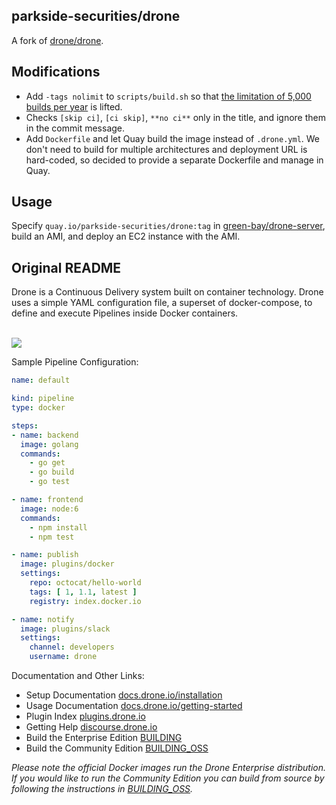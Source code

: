 ## parkside-securities/drone

A fork of [drone/drone](https://github.com/drone/drone).

## Modifications
- Add `-tags nolimit` to `scripts/build.sh` so that [the limitation of 5,000 builds per year](https://discourse.drone.io/t/licensing-and-subscription-faq/3839) is lifted.
- Checks `[skip ci]`, `[ci skip]`, `**no ci**` only in the title, and ignore them in the commit message. 
- Add `Dockerfile` and let Quay build the image instead of `.drone.yml`. We don't need to build for multiple architectures and deployment URL is hard-coded, so decided to provide a separate Dockerfile and manage in Quay. 

## Usage
Specify `quay.io/parkside-securities/drone:tag` in [green-bay/drone-server](https://github.com/parkside-securities/green-bay/blob/59780c2d0b763445ea881ec57ed3736c9cd0aa18/drone-server/drone-server.sh#L18), build an AMI, and deploy an EC2 instance with the AMI.

## Original README
Drone is a Continuous Delivery system built on container technology. Drone uses a simple YAML configuration file, a superset of docker-compose, to define and execute Pipelines inside Docker containers. 

<br/>

<img src="https://github.com/drone/brand/blob/master/screenshots/screenshot_build_success.png" style="max-width:100px;" />

Sample Pipeline Configuration:

```yaml
name: default

kind: pipeline
type: docker

steps:
- name: backend
  image: golang
  commands:
    - go get
    - go build
    - go test

- name: frontend
  image: node:6
  commands:
    - npm install
    - npm test

- name: publish
  image: plugins/docker
  settings:
    repo: octocat/hello-world
    tags: [ 1, 1.1, latest ]
    registry: index.docker.io

- name: notify
  image: plugins/slack
  settings:
    channel: developers
    username: drone
```

Documentation and Other Links:

* Setup Documentation [docs.drone.io/installation](http://docs.drone.io/installation/)
* Usage Documentation [docs.drone.io/getting-started](http://docs.drone.io/getting-started/)
* Plugin Index [plugins.drone.io](http://plugins.drone.io/)
* Getting Help [discourse.drone.io](https://discourse.drone.io)
* Build the Enterprise Edition [BUILDING](https://github.com/drone/drone/blob/master/BUILDING)
* Build the Community Edition [BUILDING_OSS](https://github.com/drone/drone/blob/master/BUILDING_OSS)

_Please note the official Docker images run the Drone Enterprise distribution. If you would like to run the Community Edition you can build from source by following the instructions in [BUILDING_OSS](https://github.com/drone/drone/blob/master/BUILDING_OSS)._
